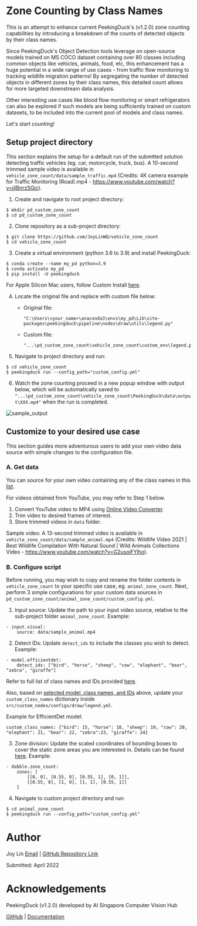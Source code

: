 # Zone Counting by Class Names
This is an attempt to enhance current PeekingDuck's (v1.2.0) zone counting capabilities by introducing a breakdown of the counts of detected objects by their class names. 

Since PeekingDuck's Object Detection tools leverage on open-source models trained on MS COCO dataset containing over 80 classes including common objects like vehicles, animals, food, etc, this enhancement has a huge potential in a wide range of use cases - from traffic flow monitoring to tracking wildlife migration patterns! By segregating the number of detected objects in different zones by their class names, this detailed count allows for more targeted downstream data analysis.

Other interesting use cases like blood flow monitoring or smart refrigerators can also be explored if such models are being sufficiently trained on custom datasets, to be included into the current pool of models and class names.

Let's start counting!

## Setup project directory
This section explains the setup for a default run of the submitted solution detecting traffic vehicles (eg. car, motorcycle, truck, bus). A 10-second trimmed sample video is available in `vehicle_zone_count/data/sample_traffic.mp4` (Credits: 4K camera example for Traffic Monitoring (Road).mp4 - https://www.youtube.com/watch?v=jjlBnrzSGjc).

1. Create and navigate to root project directory:
```
$ mkdir pd_custom_zone_count
$ cd pd_custom_zone_count
```

2. Clone repository as a sub-project directory: 
```
$ git clone https://github.com/JoyLinWQ/vehicle_zone_count
$ cd vehicle_zone_count
```

3. Create a virtual environment (python 3.6 to 3.9) and install PeekingDuck:
```
$ conda create --name my_pd python=3.9
$ conda activate my_pd
$ pip install -U peekingduck 
```
For Apple Silicon Mac users, follow Custom Install [here](https://peekingduck.readthedocs.io/en/latest/getting_started/03_custom_install.html#apple-silicon-mac-installation).

4. Locate the original file and replace with custom file below:
    - Original file:
        ```
        "C:\Users\<your_name>\anaconda3\envs\my_pd\Lib\site-packages\peekingduck\pipeline\nodes\draw\utils\legend.py"
        ```

    - Custom file:
        ```
        "...\pd_custom_zone_count\vehicle_zone_count\custom_env\legend.py"
        ```

5. Navigate to project directory and run:
```
$ cd vehicle_zone_count
$ peekingduck run --config_path="custom_config.yml"
```

6. Watch the zone counting proceed in a new popup window with output below, which will be automatically saved to `"...\pd_custom_zone_count\vehicle_zone_count\PeekingDuck\data\output\XXX.mp4"` when the run is completed.


![sample_output](https://github.com/JoyLinWQ/vehicle_zone_count/blob/submission/PeekingDuck/data/output/sample/sample-output.gif)







## Customize to your desired use case
This section guides more adventurous users to add your own video data source with simple changes to the configuration file.

### A. Get data
You can source for your own video containing any of the class names in this [list](https://peekingduck.readthedocs.io/en/latest/resources/01a_object_detection.html?highlight=coco#object-detection-ids).

For videos obtained from YouTube, you may refer to Step 1 below.
1. Convert YouTube video to MP4 using [Online Video Converter](https://onlinevideoconverter.pro/en28/youtube-downloader-mp4).
2. Trim video to desired frames of interest.
3. Store trimmed videos in `data` folder.

Sample video:
A 13-second trimmed video is available in 
`vehicle_zone_count/data/sample_animal.mp4` (Credits: Wildlife Video 2021 | Best Wildlife Compilation With Natural Sound | Wild Animals Collections Video -
https://www.youtube.com/watch?v=G2usoiFYlho).

### B. Configure script
Before running, you may wish to copy and rename the folder contents in `vehicle_zone_count` to your specific use case, eg. `animal_zone_count`. Next, perform 3 simple configurations for your custom data sources in `pd_custom_zone_count/animal_zone_count/custom_config.yml`.

1. Input source:
Update the path to your input video source, relative to the sub-project folder `amimal_zone_count`.
Example:
```
- input.visual:
    source: data/sample_animal.mp4
```

2. Detect IDs:
Update `detect_ids` to include the classes you wish to 
detect.
Example:
```
- model.efficientdet:
    detect_ids: ["bird", "horse", "sheep", "cow", "elephant", "bear", "zebra", "giraffe"]
```
Refer to full list of class names and IDs provided [here](https://peekingduck.readthedocs.io/en/latest/resources/01a_object_detection.html?highlight=coco#object-detection-ids).

Also, based on <u>selected model, class names, and IDs</u> above, update your `custom_class_names` dictionary inside `src/custom_nodes/configs/draw/legend.yml`.

Example for EfficientDet model:
```
custom_class_names: {"bird": 15, "horse": 18, "sheep": 19, "cow": 20, "elephant": 21, "bear": 22, "zebra":23, "giraffe": 24}
```

3. Zone division:
Update the scaled coordinates of bounding boxes to cover the static zone areas you are interested in. Details can be found [here](https://peekingduck.readthedocs.io/en/latest/use_cases/zone_counting.html).
Example:
```
- dabble.zone_count:
    zones: [
        [[0, 0], [0.55, 0], [0.55, 1], [0, 1]],
        [[0.55, 0], [1, 0], [1, 1], [0.55, 1]]
    ]
```

4. Navigate to custom project directory and run:
```
$ cd animal_zone_count
$ peekingduck run --config_path="custom_config.yml"
```

# Author
Joy Lin [Email](jlwq07@hotmail.com) | [GitHub Repository Link](https://github.com/JoyLinWQ/vehicle_zone_count/tree/submission)

Submitted: April 2022

# Acknowledgements
PeekingDuck (v1.2.0) developed by AI Singapore Computer Vision Hub

[GitHub](https://github.com/aimakerspace/PeekingDuck) | [Documentation](https://peekingduck.readthedocs.io/en/latest/)